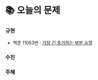 # 📚 오늘의 문제
### 규현
- 백준 11053번 : [가장 긴 증가하는 부분 수열](https://www.acmicpc.net/problem/11053)
### 수진

### 주혜

